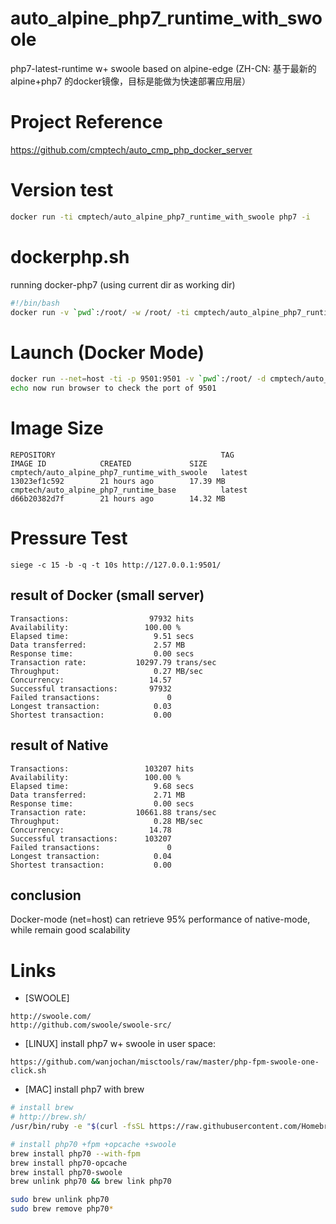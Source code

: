 # auto_alpine_php7_runtime_with_swoole
php7-latest-runtime w+ swoole based on alpine-edge
(ZH-CN: 基于最新的 alpine+php7 的docker镜像，目标是能做为快速部署应用层）

# Project Reference

https://github.com/cmptech/auto_cmp_php_docker_server

# Version test

```bash
docker run -ti cmptech/auto_alpine_php7_runtime_with_swoole php7 -i
```

# dockerphp.sh

running docker-php7 (using current dir as working dir)

```bash
#!/bin/bash
docker run -v `pwd`:/root/ -w /root/ -ti cmptech/auto_alpine_php7_runtime_with_swoole php $1 $2 $3 $4 $5 $6 $7 $8 $9
```

# Launch (Docker Mode)

```bash
docker run --net=host -ti -p 9501:9501 -v `pwd`:/root/ -d cmptech/auto_alpine_php7_runtime_with_swoole php7 /root/test_swoole_server.php &
echo now run browser to check the port of 9501
```

# Image Size
```
REPOSITORY                                     TAG                 IMAGE ID            CREATED             SIZE
cmptech/auto_alpine_php7_runtime_with_swoole   latest              13023ef1c592        21 hours ago        17.39 MB
cmptech/auto_alpine_php7_runtime_base          latest              d66b20382d7f        21 hours ago        14.32 MB
```

# Pressure Test
```
siege -c 15 -b -q -t 10s http://127.0.0.1:9501/
```
## result of Docker (small server)
```
Transactions:                  97932 hits
Availability:                 100.00 %
Elapsed time:                   9.51 secs
Data transferred:               2.57 MB
Response time:                  0.00 secs
Transaction rate:           10297.79 trans/sec
Throughput:                     0.27 MB/sec
Concurrency:                   14.57
Successful transactions:       97932
Failed transactions:               0
Longest transaction:            0.03
Shortest transaction:           0.00
```
## result of Native
```
Transactions:                 103207 hits
Availability:                 100.00 %
Elapsed time:                   9.68 secs
Data transferred:               2.71 MB
Response time:                  0.00 secs
Transaction rate:           10661.88 trans/sec
Throughput:                     0.28 MB/sec
Concurrency:                   14.78
Successful transactions:      103207
Failed transactions:               0
Longest transaction:            0.04
Shortest transaction:           0.00
```

## conclusion

Docker-mode (net=host) can retrieve 95% performance of native-mode, while remain good scalability 

# Links

* [SWOOLE]
```
http://swoole.com/
http://github.com/swoole/swoole-src/
```

* [LINUX] install php7 w+ swoole in user space:
```
https://github.com/wanjochan/misctools/raw/master/php-fpm-swoole-one-click.sh
```

* [MAC] install php7 with brew
```bash
# install brew
# http://brew.sh/
/usr/bin/ruby -e "$(curl -fsSL https://raw.githubusercontent.com/Homebrew/install/master/install)"

# install php70 +fpm +opcache +swoole
brew install php70 --with-fpm
brew install php70-opcache
brew install php70-swoole
brew unlink php70 && brew link php70

sudo brew unlink php70
sudo brew remove php70*
```
